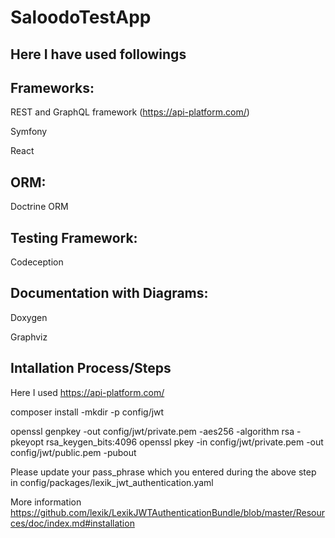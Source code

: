# SaloodoTestApp

Here I have used followings
----------------------------------

Frameworks:
----------
REST and GraphQL framework (https://api-platform.com/)

Symfony 

React 

ORM:
----
Doctrine ORM

Testing Framework:
------------------
Codeception

Documentation with Diagrams:
-----------------------------
Doxygen 

Graphviz

Intallation Process/Steps
-----------------------------------
Here I used https://api-platform.com/

composer install 
-mkdir -p config/jwt

openssl genpkey -out config/jwt/private.pem -aes256 -algorithm rsa -pkeyopt rsa_keygen_bits:4096
openssl pkey -in config/jwt/private.pem -out config/jwt/public.pem -pubout

Please update your pass_phrase which you entered during the above step in
config/packages/lexik_jwt_authentication.yaml

More information https://github.com/lexik/LexikJWTAuthenticationBundle/blob/master/Resources/doc/index.md#installation

